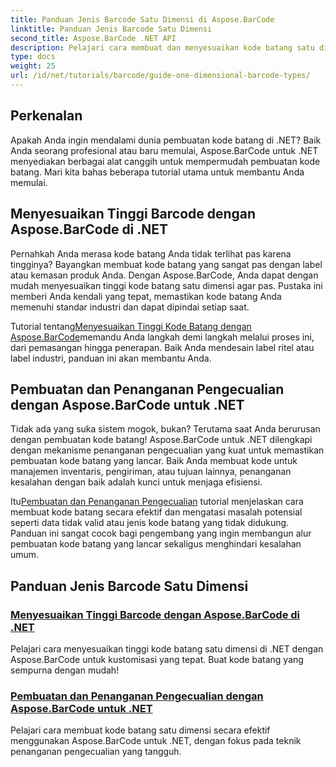 ```yaml
---
title: Panduan Jenis Barcode Satu Dimensi di Aspose.BarCode
linktitle: Panduan Jenis Barcode Satu Dimensi
second_title: Aspose.BarCode .NET API
description: Pelajari cara membuat dan menyesuaikan kode batang satu dimensi di .NET menggunakan Aspose.BarCode, dengan teknik penanganan pengecualian yang tangguh.
type: docs
weight: 25
url: /id/net/tutorials/barcode/guide-one-dimensional-barcode-types/
---
```

## Perkenalan

Apakah Anda ingin mendalami dunia pembuatan kode batang di .NET? Baik Anda seorang profesional atau baru memulai, Aspose.BarCode untuk .NET menyediakan berbagai alat canggih untuk mempermudah pembuatan kode batang. Mari kita bahas beberapa tutorial utama untuk membantu Anda memulai.

## Menyesuaikan Tinggi Barcode dengan Aspose.BarCode di .NET  

Pernahkah Anda merasa kode batang Anda tidak terlihat pas karena tingginya? Bayangkan membuat kode batang yang sangat pas dengan label atau kemasan produk Anda. Dengan Aspose.BarCode, Anda dapat dengan mudah menyesuaikan tinggi kode batang satu dimensi agar pas. Pustaka ini memberi Anda kendali yang tepat, memastikan kode batang Anda memenuhi standar industri dan dapat dipindai setiap saat.  

 Tutorial tentang[Menyesuaikan Tinggi Kode Batang dengan Aspose.BarCode](./customizing-barcode-height/)memandu Anda langkah demi langkah melalui proses ini, dari pemasangan hingga penerapan. Baik Anda mendesain label ritel atau label industri, panduan ini akan membantu Anda.  

## Pembuatan dan Penanganan Pengecualian dengan Aspose.BarCode untuk .NET  

Tidak ada yang suka sistem mogok, bukan? Terutama saat Anda berurusan dengan pembuatan kode batang! Aspose.BarCode untuk .NET dilengkapi dengan mekanisme penanganan pengecualian yang kuat untuk memastikan pembuatan kode batang yang lancar. Baik Anda membuat kode untuk manajemen inventaris, pengiriman, atau tujuan lainnya, penanganan kesalahan dengan baik adalah kunci untuk menjaga efisiensi.  

 Itu[Pembuatan dan Penanganan Pengecualian](./generation-and-exception-handling/) tutorial menjelaskan cara membuat kode batang secara efektif dan mengatasi masalah potensial seperti data tidak valid atau jenis kode batang yang tidak didukung. Panduan ini sangat cocok bagi pengembang yang ingin membangun alur pembuatan kode batang yang lancar sekaligus menghindari kesalahan umum.  

## Panduan Jenis Barcode Satu Dimensi
### [Menyesuaikan Tinggi Barcode dengan Aspose.BarCode di .NET](./customizing-barcode-height/)
Pelajari cara menyesuaikan tinggi kode batang satu dimensi di .NET dengan Aspose.BarCode untuk kustomisasi yang tepat. Buat kode batang yang sempurna dengan mudah!
### [Pembuatan dan Penanganan Pengecualian dengan Aspose.BarCode untuk .NET](./generation-and-exception-handling/)
Pelajari cara membuat kode batang satu dimensi secara efektif menggunakan Aspose.BarCode untuk .NET, dengan fokus pada teknik penanganan pengecualian yang tangguh.